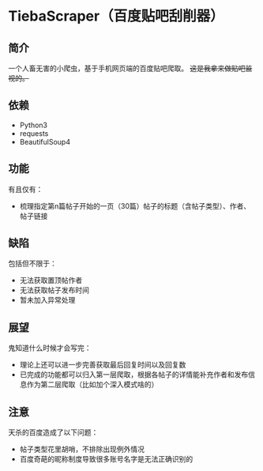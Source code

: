 # TiebaScraper（百度贴吧刮削器）

## 简介

一个人畜无害的小爬虫，基于手机网页端的百度贴吧爬取。
~~这是我拿来做贴吧监视的。~~

## 依赖

+ Python3
+ requests
+ BeautifulSoup4

## 功能

有且仅有：
+ 梳理指定第n篇帖子开始的一页（30篇）帖子的标题（含帖子类型）、作者、帖子链接

## 缺陷

包括但不限于：
+ 无法获取置顶帖作者
+ 无法获取帖子发布时间
+ 暂未加入异常处理

## 展望

鬼知道什么时候才会写完：
+ 理论上还可以进一步完善获取最后回复时间以及回复数
+ 已完成的功能都可以归入第一层爬取，根据各帖子的详情能补充作者和发布信息作为第二层爬取（比如加个深入模式啥的）

## 注意

天杀的百度造成了以下问题：
+ 帖子类型花里胡哨，不排除出现例外情况
+ 百度奇葩的昵称制度导致很多账号名字是无法正确识别的